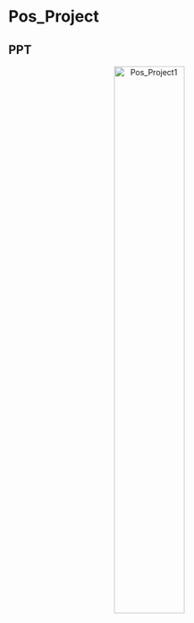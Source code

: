 # Pos_Project

## PPT
<center>
<img src="https://user-images.githubusercontent.com/73145516/103860485-0a064e00-50ff-11eb-8dda-b58d13abc859.JPG" alt="Pos_Project1" width="50%" >
</center>
